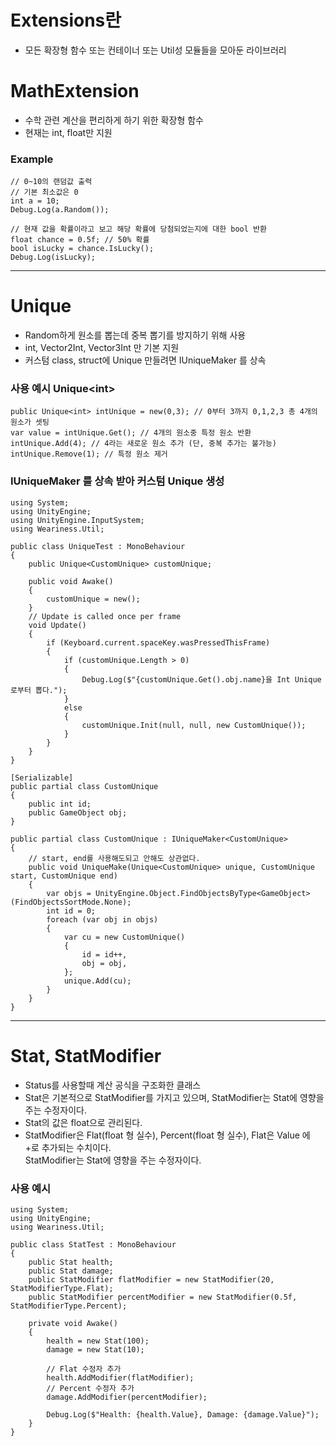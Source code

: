 # Extensions란
- 모든 확장형 함수 또는 컨테이너 또는 Util성 모듈들을 모아둔 라이브러리

# MathExtension
- 수학 관련 계산을 편리하게 하기 위한 확장형 함수
- 현재는 int, float만 지원

### Example
```utf8
// 0~10의 랜덤값 출력
// 기본 최소값은 0
int a = 10;
Debug.Log(a.Random());

// 현재 값을 확률이라고 보고 해당 확률에 당첨되었는지에 대한 bool 반환
float chance = 0.5f; // 50% 확률
bool isLucky = chance.IsLucky();
Debug.Log(isLucky);
```
---
# Unique
- Random하게 원소를 뽑는데 중복 뽑기를 방지하기 위해 사용
- int, Vector2Int, Vector3Int 만 기본 지원
- 커스텀 class, struct에 Unique 만들려면 IUniqueMaker<T> 를 상속


### 사용 예시 Unique\<int>
```utf8
public Unique<int> intUnique = new(0,3); // 0부터 3까지 0,1,2,3 총 4개의 원소가 셋팅
var value = intUnique.Get(); // 4개의 원소중 특정 원소 반환
intUnique.Add(4); // 4라는 새로운 원소 추가 (단, 중복 추가는 불가능)
intUnique.Remove(1); // 특정 원소 제거
```

### IUniqueMaker<T> 를 상속 받아 커스텀 Unique 생성
```utf8
using System;
using UnityEngine;
using UnityEngine.InputSystem;
using Weariness.Util;

public class UniqueTest : MonoBehaviour
{
    public Unique<CustomUnique> customUnique;

    public void Awake()
    {
        customUnique = new();
    }
    // Update is called once per frame
    void Update()
    {
        if (Keyboard.current.spaceKey.wasPressedThisFrame)
        {
            if (customUnique.Length > 0)
            {
                Debug.Log($"{customUnique.Get().obj.name}을 Int Unique로부터 뽑다.");
            }
            else
            {
                customUnique.Init(null, null, new CustomUnique());
            }
        }
    }
}

[Serializable]
public partial class CustomUnique
{
    public int id;
    public GameObject obj;
}

public partial class CustomUnique : IUniqueMaker<CustomUnique>
{
    // start, end를 사용해도되고 안해도 상관없다.
    public void UniqueMake(Unique<CustomUnique> unique, CustomUnique start, CustomUnique end)
    {
        var objs = UnityEngine.Object.FindObjectsByType<GameObject>(FindObjectsSortMode.None);
        int id = 0;
        foreach (var obj in objs)
        {
            var cu = new CustomUnique()
            {
                id = id++,
                obj = obj,
            };
            unique.Add(cu);
        }
    }
}

```
---
# Stat, StatModifier
- Status를 사용할때 계산 공식을 구조화한 클래스
- Stat은 기본적으로 StatModifier를 가지고 있으며, StatModifier는 Stat에 영향을 주는 수정자이다.
- Stat의 값은 float으로 관리된다.
- StatModifier은 Flat(float 형 실수), Percent(float 형 실수), 
  Flat은 Value 에 +로 추가되는 수치이다.  
  StatModifier는 Stat에 영향을 주는 수정자이다.

### 사용 예시
```utf8
using System;
using UnityEngine;
using Weariness.Util;

public class StatTest : MonoBehaviour
{
    public Stat health;
    public Stat damage;
    public StatModifier flatModifier = new StatModifier(20, StatModifierType.Flat);
    public StatModifier percentModifier = new StatModifier(0.5f, StatModifierType.Percent);

    private void Awake()
    {
        health = new Stat(100);
        damage = new Stat(10);

        // Flat 수정자 추가
        health.AddModifier(flatModifier);
        // Percent 수정자 추가
        damage.AddModifier(percentModifier);

        Debug.Log($"Health: {health.Value}, Damage: {damage.Value}");
    }
}
``` 
